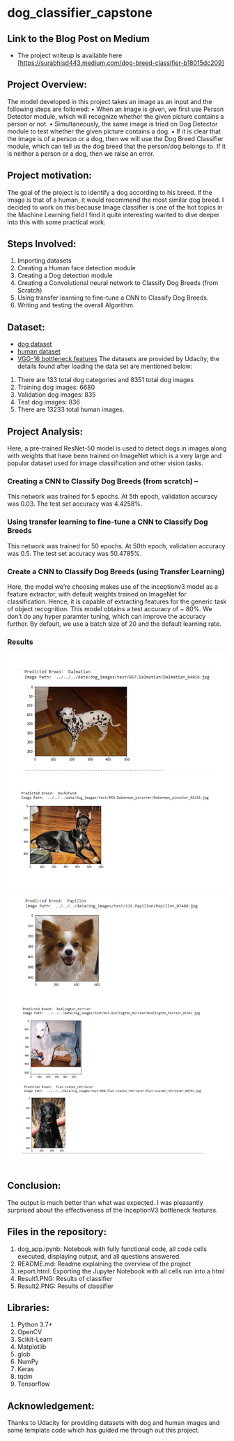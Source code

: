 
# dog_classifier_capstone

## Link to the Blog Post on Medium
- The project writeup is available here [https://surabhisd443.medium.com/dog-breed-classifier-b18015dc209]

## Project Overview:
The model developed in this project takes an image as an input and the following steps are followed:
•	When an image is given, we first use Person Detector module, which will recognize whether the given picture contains a person or not.
•	Simultaneously, the same image is tried on Dog Detector module to test whether the given picture contains a dog.
•	If it is clear that the image is of a person or a dog, then we will use the Dog Breed Classifier module, which can tell us the dog breed that the person/dog belongs to. If it is neither a person or a dog, then we raise an error.

## Project motivation:
The goal of the project is to identify a dog according to his breed. If the image is that of a human, it would recommend the most similar dog breed. I decided to work on this because Image classifier is one of the hot topics in the Machine Learning field I find it quite interesting wanted to dive deeper into this with some practical work.

## Steps Involved:
1.	Importing datasets
2.	Creating a Human face detection module
3.	Creating a Dog detection module
4.	Creating a Convolutional neural network to Classify Dog Breeds (from Scratch)
5.	Using transfer learning to fine-tune a CNN to Classify Dog Breeds.
6.	Writing and testing the overall Algorithm

## Dataset:
- [dog dataset](https://s3-us-west-1.amazonaws.com/udacity-aind/dog-project/dogImages.zip)
- [human dataset](https://s3-us-west-1.amazonaws.com/udacity-aind/dog-project/lfw.zip)
- [VGG-16 bottleneck features](https://s3-us-west-1.amazonaws.com/udacity-aind/dog-project/DogVGG16Data.npz)
The datasets are provided by Udacity, the details found after loading the data set are mentioned below:
1.	There are 133 total dog categories and 8351 total dog images
2.	Training dog images: 6680
3.	Validation dog images: 835
4.	Test dog images: 836
5.	There are 13233 total human images.

## Project Analysis:
Here, a pre-trained ResNet-50 model is used to detect dogs in images along with weights that have been trained on ImageNet which is a very large and popular dataset used for image classification and other vision tasks.

### Creating a CNN to Classify Dog Breeds (from scratch) –
This network was trained for 5 epochs. At 5th epoch, validation accuracy was 0.03. The test set accuracy was 4.4258%.

### Using transfer learning to fine-tune a CNN to Classify Dog Breeds
This network was trained for 50 epochs. At 50th epoch, validation accuracy was 0.5. The test set accuracy was 50.4785%.

### Create a CNN to Classify Dog Breeds (using Transfer Learning)
Here, the model we’re choosing makes use of the inceptionv3 model as a feature extractor, with default weights trained on ImageNet for classification. Hence, it is capable of extracting features for the generic task of object recognition.
This model obtains a test accuracy of ~ 80%. We don’t do any hyper paramter tuning, which can improve the accuracy further. By default, we use a batch size of 20 and the default learning rate.

### Results
![Alt text](https://github.com/surabhi-dubey/dog_classifier_capstone/blob/main/Result1.PNG)
![Alt text](https://github.com/surabhi-dubey/dog_classifier_capstone/blob/main/Result2.PNG)

## Conclusion:
The output is much better than what was expected. I was pleasantly surprised about the effectiveness of the InceptionV3 bottleneck features.

## Files in the repository:
1. dog_app.ipynb: Notebook with fully functional code, all code cells executed, displaying output, and all questions answered.
2. README.md: Readme explaining the overview of the project
3. report.html: Exporting the Jupyter Notebook with all cells run into a html
4. Result1.PNG: Results of classifier
5. Result2.PNG: Results of classifier 

## Libraries:
1.	Python 3.7+
2.	OpenCV
3.	Scikit-Learn
4.	Matplotlib
5.	glob
6.	NumPy
7.	Keras
8.	tqdm
9.	Tensorflow

## Acknowledgement:
Thanks to Udacity for providing datasets with dog and human images and some template code which has guided me through out this project.
